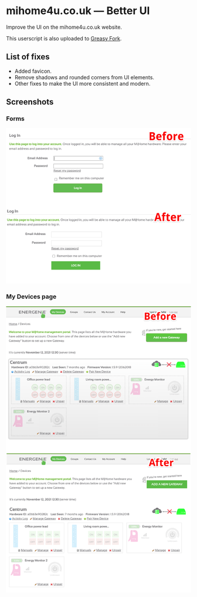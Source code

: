 # mihome4u.co.uk — Better UI

Improve the UI on the mihome4u.co.uk website.

This userscript is also uploaded to [Greasy Fork](https://greasyfork.org/en/scripts/435414-mihome4u-co-uk-better-ui).

## List of fixes

* Added favicon.
* Remove shadows and rounded corners from UI elements.
* Other fixes to make the UI more consistent and modern.

## Screenshots

### Forms

![Screenshot of the login page](screenshot-login-page.png)

### My Devices page

![Screenshot of the my devices page](screenshot-my-devices.png)
